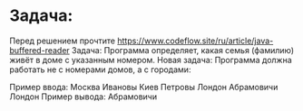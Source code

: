 # Задача:

Перед решением прочтите https://www.codeflow.site/ru/article/java-buffered-reader
Задача: Программа определяет, какая семья (фамилию) живёт в доме с указанным номером.
Новая задача: Программа должна работать не с номерами домов, а с городами:

Пример ввода:
Москва
Ивановы
Киев
Петровы
Лондон
Абрамовичи
Лондон
Пример вывода:
Абрамовичи 
